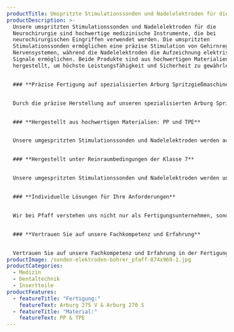 ```yaml
---
productTitle: Umspritzte Stimulationssonden und Nadelelektroden für die Neurochirurgie
productDescription: >-
  Unsere umspritzten Stimulationssonden und Nadelelektroden für die
  Neurochirurgie sind hochwertige medizinische Instrumente, die bei
  neurochirurgischen Eingriffen verwendet werden. Die umspritzten
  Stimulationssonden ermöglichen eine präzise Stimulation von Gehirnregionen und
  Nervensystemen, während die Nadelelektroden die Aufzeichnung elektrischer
  Signale ermöglichen. Beide Produkte sind aus hochwertigen Materialien
  hergestellt, um höchste Leistungsfähigkeit und Sicherheit zu gewährleisten.


  ### **Präzise Fertigung auf spezialisierten Arburg Spritzgießmaschinen**


  Durch die präzise Herstellung auf unseren spezialisierten Arburg Spritzgießmaschinen, der Arburg 275 V und der Arburg 270 S, gewährleisten wir eine zuverlässige Funktionalität und eine exakte Ausführung der Stimulationssonden und Nadelelektroden. Die Instrumente sind auf die hohen Anforderungen in der Neurochirurgie abgestimmt und ermöglichen den Neurochirurgen präzise Untersuchungen und gezielte Therapien.


  ### **Hergestellt aus hochwertigen Materialien: PP und TPE**


  Unsere umgespritzten Stimulationssonden und Nadelelektroden werden aus hochwertigen Materialien, Polypropylen (PP) und thermoplastischem Elastomer (TPE), hergestellt, um höchste Präzision und optimale Funktionalität zu gewährleisten. PP bietet eine ausgezeichnete chemische Beständigkeit und Festigkeit, während TPE eine hohe Elastizität und Flexibilität aufweist. Beide Materialien erfüllen medizinische Standards und bieten eine sichere und einfache Handhabung.


  ### **Hergestellt unter Reinraumbedingungen der Klasse 7**


  Unsere umgespritzten Stimulationssonden und Nadelelektroden werden unter strengen Reinraumbedingungen der Klasse 7 hergestellt, um höchste Sauberkeit und Hygiene zu gewährleisten. Dies ist besonders wichtig, da diese Instrumente bei sensiblen neurochirurgischen Eingriffen zum Einsatz kommen.


  ### **Individuelle Lösungen für Ihre Anforderungen**


  Wir bei Pfaff verstehen uns nicht nur als Fertigungsunternehmen, sondern auch als Partner unserer Kunden. Gemeinsam entwickeln wir maßgeschneiderte Lösungen, die den spezifischen Anforderungen und Bedürfnissen unserer Kunden gerecht werden. Ihre Zufriedenheit ist unser Antrieb.


  ### **Vertrauen Sie auf unsere Fachkompetenz und Erfahrung**


  Vertrauen Sie auf unsere Fachkompetenz und Erfahrung in der Fertigung von umgespritzten Stimulationssonden und Nadelelektroden für die Neurochirurgie. Unsere Präzision und Innovationskraft machen uns zu einem verlässlichen Partner für lebenswichtige Anwendungen in der Medizin und Dentaltechnik. Mit diesen Instrumenten können Neurochirurgen präzise Untersuchungen durchführen und gezielte Therapien entwickeln, um die Gesundheit und Lebensqualität ihrer Patienten zu verbessern.
productImage: /sonden-elektroden-bohrer_pfaff-874x969-1.jpg
productCategories:
  - Medizin
  - Dentaltechnik
  - Insertteile
productFeatures:
  - featureTitle: "Fertigung:"
    featureText: Arburg 275 V & Arburg 270 S
  - featureTitle: "Material:"
    featureText: P﻿P & TPE
---
```

